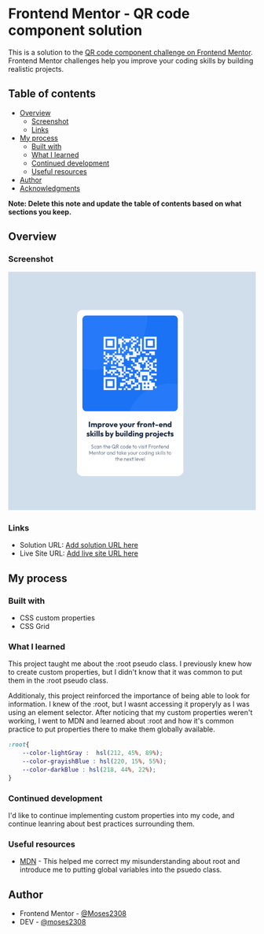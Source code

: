 # Frontend Mentor - QR code component solution

This is a solution to the [QR code component challenge on Frontend Mentor](https://www.frontendmentor.io/challenges/qr-code-component-iux_sIO_H). Frontend Mentor challenges help you improve your coding skills by building realistic projects. 

## Table of contents

- [Overview](#overview)
  - [Screenshot](#screenshot)
  - [Links](#links)
- [My process](#my-process)
  - [Built with](#built-with)
  - [What I learned](#what-i-learned)
  - [Continued development](#continued-development)
  - [Useful resources](#useful-resources)
- [Author](#author)
- [Acknowledgments](#acknowledgments)

**Note: Delete this note and update the table of contents based on what sections you keep.**

## Overview

### Screenshot

![](./images/finished.png)

### Links

- Solution URL: [Add solution URL here](https://your-solution-url.com)
- Live Site URL: [Add live site URL here](https://your-live-site-url.com)

## My process

### Built with

- CSS custom properties
- CSS Grid

### What I learned

This project taught me about the :root pseudo class. I previously knew how to create custom properties,
but I didn't know that it was common to put them in the :root pseudo class.

Additionaly, this project reinforced the importance of being able to look for information. I knew of the :root, but 
I wasnt accessing it properyly as I was using an element selector. After noticing that my custom properties weren't working, I went to MDN and learned about :root and how it's common practice to put properties there to make them globally available.


```css
:root{
    --color-lightGray :  hsl(212, 45%, 89%);
    --color-grayishBlue : hsl(220, 15%, 55%);
    --color-darkBlue : hsl(218, 44%, 22%);
}
```

### Continued development

I'd like to continue implementing custom properties into my code, and continue leanring about best practices surrounding them.

### Useful resources

- [MDN](https://developer.mozilla.org/en-US/docs/Web/CSS/:root) - This helped me correct my misunderstanding about root and introduce me to putting global variables into the psuedo class.

## Author

- Frontend Mentor - [@Moses2308](https://www.frontendmentor.io/profile/moses2308)
- DEV - [@moses2308](https://dev.to/moses2308)
